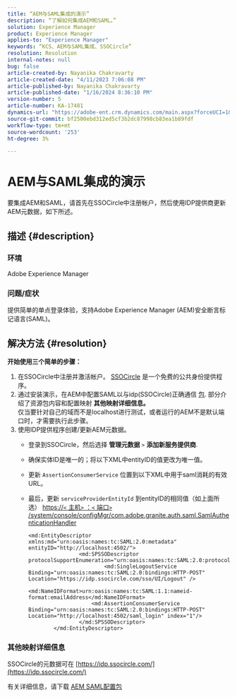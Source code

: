 ```yaml
---
title: “AEM与SAML集成的演示”
description: “了解如何集成AEM和SAML。”
solution: Experience Manager
product: Experience Manager
applies-to: "Experience Manager"
keywords: “KCS、AEM与SAML集成、SSOCircle”
resolution: Resolution
internal-notes: null
bug: false
article-created-by: Nayanika Chakravarty
article-created-date: "4/11/2023 7:06:08 PM"
article-published-by: Nayanika Chakravarty
article-published-date: "1/16/2024 8:36:10 PM"
version-number: 5
article-number: KA-17481
dynamics-url: "https://adobe-ent.crm.dynamics.com/main.aspx?forceUCI=1&pagetype=entityrecord&etn=knowledgearticle&id=504776e7-9bd8-ed11-a7c7-6045bd006b4b"
source-git-commit: bf2500ebd312ed5cf3b2dc87998cb83ea1b89fdf
workflow-type: tm+mt
source-wordcount: '253'
ht-degree: 3%

---
```


# AEM与SAML集成的演示


要集成AEM和SAML，请首先在SSOCircle中注册帐户，然后使用IDP提供商更新AEM元数据，如下所述。

## 描述 {#description}


### <b>环境</b>

Adobe Experience Manager

### <b>问题/症状</b>

提供简单的单点登录体验，支持Adobe Experience Manager (AEM)安全断言标记语言(SAML)。


## 解决方法 {#resolution}


<b>开始使用三个简单的步骤：</b>

1. 在SSOCircle中注册并激活帐户。 [SSOCircle](https://www.ssocircle.com/en/) 是一个免费的公共身份提供程序。
2. 通过安装演示，在AEM中配置SAML以与idp(SSOCircle)正确通信 [包](https://files.acrobat.com/a/preview/d0017bf5-c35a-483e-80a0-d6bfb0526299). 部分介绍了资源包内容和配置映射 <b>其他映射详细信息。</b>\
   仅当要针对自己的域而不是localhost进行测试，或者运行的AEM不是默认端口时，才需要执行此步骤。
3. 使用IDP提供程序创建/更新AEM元数据。
   - 登录到SSOCircle，然后选择 <b>管理元数据</b> `>`  <b>添加新服务提供商</b>.
   - 确保实体ID是唯一的；将以下XML中entityID的值更改为唯一值。
   - 更新 `AssertionConsumerService` 位置到以下XML中用于saml消耗的有效URL。
   - 最后，更新 `serviceProviderEntityId` 到entityID的相同值（如上面所选） [https://`<` 主机`>` ：`<` 端口`>` /system/console/configMgr/com.adobe.granite.auth.saml.SamlAuthenticationHandler](https://&lt;host>：&lt;port>/system/console/configMgr/com.adobe.granite.auth.saml.SamlAuthenticationHandler)


     ```
     <md:EntityDescriptor xmlns:md="urn:oasis:names:tc:SAML:2.0:metadata" entityID="http://localhost:4502/">
                     <md:SPSSODescriptor protocolSupportEnumeration="urn:oasis:names:tc:SAML:2.0:protocol">
                             <md:SingleLogoutService Binding="urn:oasis:names:tc:SAML:2.0:bindings:HTTP-POST" Location="https://idp.ssocircle.com/sso/UI/Logout" />
                             <md:NameIDFormat>urn:oasis:names:tc:SAML:1.1:nameid-format:emailAddress</md:NameIDFormat>        
                         <md:AssertionConsumerService Binding="urn:oasis:names:tc:SAML:2.0:bindings:HTTP-POST" Location="http://localhost:4502/saml_login" index="1"/>    
                     </md:SPSSODescriptor>
             </md:EntityDescriptor>
     ```


### 其他映射详细信息

SSOCircle的元数据可在 [https://idp.ssocircle.com/](https://idp.ssocircle.com/)

有关详细信息，请下载 [AEM SAML配置包](https://files.acrobat.com/a/preview/d0017bf5-c35a-483e-80a0-d6bfb0526299)
